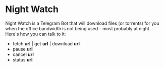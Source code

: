 # Night Watch

Night Watch is a Telegram Bot that will download files (or torrents) for you when the office bandwidth is not being used - most probably at night. Here's how you can talk to it:

* fetch __url__ | get __url__ | download __url__
* pause __url__
* cancel __url__
* status __url__
